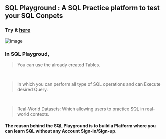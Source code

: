 ## SQL Playground : A SQL Practice platform to test your SQL Conpets

### Try it [here](https://sql-lab.streamlit.app/)

![image](https://github.com/user-attachments/assets/413724ee-f2ea-49a5-a62b-301b23cd5caa)


### In SQL Playgroud,

> You can use the already created Tables.
<br>

> In which you can perform all type of SQL operations and can Execute desired Query.
<br>

> Real-World Datasets: Which allowing users to practice SQL in real-world contexts.

#### The reason behind the SQL Playground is to build a Platform where you can learn SQL without any Account Sign-in/Sign-up. 

